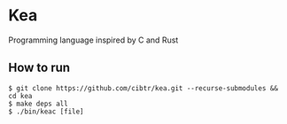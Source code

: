 # Kea
Programming language inspired by C and Rust

## How to run
```
$ git clone https://github.com/cibtr/kea.git --recurse-submodules && cd kea
$ make deps all
$ ./bin/keac [file]
```
